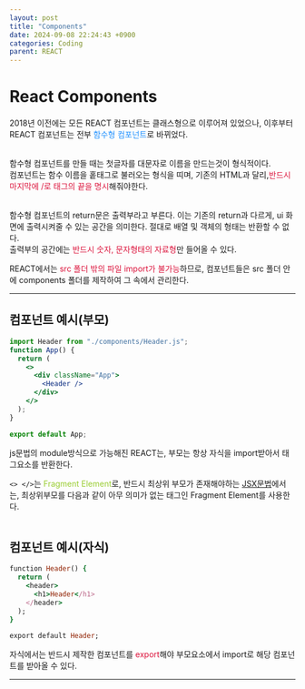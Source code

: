 ```yaml
---
layout: post
title: "Components"
date: 2024-09-08 22:24:43 +0900
categories: Coding
parent: REACT
---
```


# React Components

2018년 이전에는 모든 REACT 컴포넌트는 클래스형으로 이루어져 있었으나, 이후부터 REACT 컴포넌트는 전부 <span style = "color : dodgerblue">함수형 컴포넌트</span>로 바뀌었다. <br><br>

함수형 컴포넌트를 만들 때는 첫글자를 대문자로 이름을 만드는것이 형식적이다. <bR>
컴포넌트는 함수 이름을 홑태그로 불러오는 형식을 띠며, 기존의 HTML과 달리,<span style = "color: crimson">반드시 마지막에 /로 태그의 끝을 명시</span>해줘야한다.<br><br>

함수형 컴포넌트의 return문은 출력부라고 부른다. 이는 기존의 return과 다르게, ui 화면에 출력시켜줄 수 있는 공간을 의미한다. 절대로 배열 및 객체의 형태는 반환할 수 없다. <br>
출력부의 공간에는 <span style = "color: crimson">반드시 숫자, 문자형태의 자료형</span>만 들어올 수 있다.

REACT에서는 <span style = "color: crimson">src 폴더 밖의 파일 import가 불가능</span>하므로, 컴포넌트들은 src 폴더 안에 components 폴더를 제작하여 그 속에서 관리한다.

---

## 컴포넌트 예시(부모)

```jsx
import Header from "./components/Header.js";
function App() {
  return (
    <>
      <div className="App">
        <Header />
      </div>
    </>
  );
}

export default App;
```

js문법의 module방식으로 가능해진 REACT는, 부모는 항상 자식을 import받아서 태그요소를 반환한다.

`<> </>`는 <span style = "color: yellowgreen">Fragment Element</span>로, 반드시 최상위 부모가 존재해야하는 [JSX문법](/docs/2024-09-18-React_JSX.html)에서는, 최상위부모를 다음과 같이 아무 의미가 없는 태그인 Fragment Element를 사용한다.
<br><br>

## 컴포넌트 예시(자식)

```ruby
function Header() {
  return (
    <header>
      <h1>Header</h1>
    </header>
  );
}

export default Header;
```

자식에서는 반드시 제작한 컴포넌트를 <span style = "color: crimson">export</span>해야 부모요소에서 import로 해당 컴포넌트를 받아올 수 있다.

---
